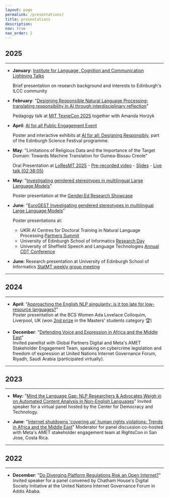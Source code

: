 ```yaml
---
layout: page
permalink: /presentations/
title: presentations
description:
nav: true
nav_order: 2
---
```


<!-- _pages/presentations.md -->

## **2025**
---
- **January**: [Institute for Language, Cognition and Communication Lightning Talks](https://jacquelinerowe.github.io/assets/img/mybackground.pdf)  

  Brief presentation on research background and interests to Edinburgh's ILCC community

- **February**: "[Designing Responsible Natural Language Processing: translating responsibility in AI through interdisciplinary reflection](https://jacquelinerowe.github.io/assets/img/texne_pres-1.pdf)"

  Pedagogy talk at [MIT TexneCon 2025](https://philevents.org/event/show/126054) together with Amanda Horzyk

- **April**: [AI for all Public Engagement Event](/science-festival-2025/)  

  Poster and interactive exhibits at [AI for all: Designing Responsibly](https://www.edinburghscience.co.uk/event/ai-for-all-designing-responsibly/), part of the Edinburgh Science Festival programme.

- **May**: "Limitations of Religious Data and the Importance of the Target Domain: Towards Machine Translation for Guinea-Bissau Creole"

  Oral Presentation at [LoResMT 2025](https://sites.google.com/view/loresmt/) - [Pre-recorded video](https://underline.io/events/484/sessions/19978/lecture/118123-limitations-of-religious-data-and-the-importance-of-the-target-domain-towards-machine-translation-for-guinea-bissau-creole?tab=Video) - [Slides](https://jacquelinerowe.github.io/assets/img/LoResMT2025.pdf) - [Live talk (02:38:05)](https://us06web.zoom.us/rec/play/6ulyCoNlkYTUhya1A0K1jmEbY0Ev4BIcg06ao38vulVmESCFYJPzD63FwWnvEdxO4zQxFVgQlatItHUG.ApZg_SxYKhE3alEN?eagerLoadZvaPages=&accessLevel=meeting&canPlayFromShare=true&from=share_recording_detail&continueMode=true&componentName=rec-play&originRequestUrl=https%3A%2F%2Fus06web.zoom.us%2Frec%2Fshare%2FP7PEgaz70uLrLK1DvG6PF6ToKFIxbpyBq_E_eKO0ycaA93s4hSqFe52Vt6LoKUHl.phEg7o7yZjaAmW_v)


- **May**: "[Investigating gendered stereotypes in multilingual Large Language Models](https://jacquelinerowe.github.io/assets/img/gender.ed_poster.jpg)"

  Poster presentation at the [Gender.Ed Research Showcase](https://www.sps.ed.ac.uk/news-events/event/gendereds-annual-research-showcase-2025)

- **June**: "[EuroGEST Investigating gendered stereotypes in multilingual Large Language Models](https://jacquelinerowe.github.io/assets/img/eurogest_poster.jpg)"

  Poster presentations at:
  - UKRI AI Centres for Doctoral Training in Natural Language Processing [Partners Summit](https://www.eventbrite.co.uk/e/ukri-centres-for-doctoral-training-in-nlp-partners-summit-2025-tickets-1233831596519)
  - University of Edinburgh School of Informatics [Research Day](https://www.eventbrite.co.uk/e/informatics-research-day-2025-tickets-1368348279539)
  - University of Sheffield Speech and Language Technologies [Annual CDT Conference](https://slt-cdt.sheffield.ac.uk/annual-conference)
 
- **June**: Research presentation at University of Edinburgh School of Informatics [StatMT weekly group meeting](https://www.wiki.ed.ac.uk/spaces/statmt/pages/391735039/Weekly+Group+Meeting)

---
## **2024**
---

- **April**: "[Approaching the English NLP singularity: is it too late for low-resource languages?](https://jacquelinerowe.github.io/assets/img/BCS_colloquium_poster.pdf)"  
  Poster presentation at the BCS Women Ada Lovelace Colloquim, Liverpool, UK (won [2nd prize](https://x.com/bcs_lovelace/status/1775922009718804675?lang=en) in the Masters' students category 🏆)

- **December**: "[Defending Voice and Expression in Africa and the Middle East](https://igf2024.sched.com/event/1sYeR/ws-181-defending-voice-expression-in-africa-and-the-middle-east)"  
  Invited panellist with Global Partners Digital and Meta's AMET Stakeholder Engagement Team, speaking on cybercrime legislation and freedom of expression  at United Nations Internet Governance Forum, Riyadh, Saudi Arabia (participated virtually). 

---
## **2023**
---

- **May:** "[Mind the Language Gap: NLP Researchers & Advocates Weigh in on Automated Content Analysis in Non-English Languages](https://cdt.org/insights/mind-the-language-gap-nlp-researchers-advocates-weigh-in-on-automated-content-analysis-in-non-english-languages/)"
  Invited speaker for a virtual panel hosted by the Center for Democracy and Technology.
  
- **June**: "[Internet shutdowns 'covering up' human rights violations: Trends in Africa and the Middle East](https://x.com/GlobalPartnersD/status/1665736747173527553?s=20)"
  Moderator for panel discussion co-hosted with Meta's AMET stakeholder engagement team at RightsCon in San Jose, Costa Rica.


---
## **2022**
---
- **December**: "[Do Diverging Platform Regulations Risk an Open Internet?](https://youtu.be/CRY9_P_qkdU?feature=shared&t=1432)" 
  Invited speaker for a panel convened by Chatham House's Digital Society Initiative at the United Nations Internet Governance Forum in Addis Ababa. 


